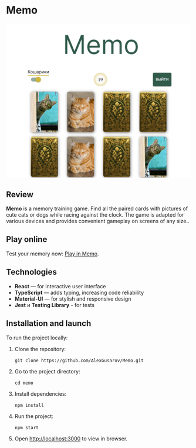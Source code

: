 # Memo

![Memo Game screenshot](./src/images/screenshot-game.png#center)

## Review

**Memo** is a memory training game. Find all the paired cards with pictures of cute cats or dogs while racing against the clock. The game is adapted for various devices and provides convenient gameplay on screens of any size..

## Play online

Test your memory now: [Play in Memo](https://memorium-card.netlify.app/).

## Technologies

- **React** — for interactive user interface
- **TypeScript** — adds typing, increasing code reliability
- **Material-UI** — for stylish and responsive design
- **Jest** и **Testing Library** - for tests

## Installation and launch
To run the project locally:

1. Clone the repository:

   ```
   git clone https://github.com/AlexGusarov/Memo.git
   ```
2. Go to the project directory:

   ```
   cd memo
   ```
3. Install dependencies:

   ```
   npm install
   ```
4. Run the project:

   ```
   npm start
   ```
5. Open [http://localhost:3000](http://localhost:3000) to view in browser.


